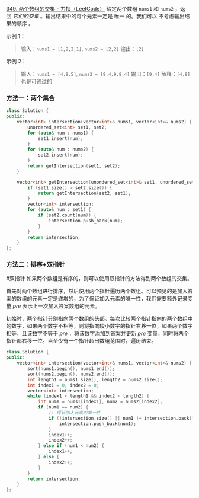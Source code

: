 [349. 两个数组的交集 - 力扣（LeetCode）](https://leetcode.cn/problems/intersection-of-two-arrays/description/)
给定两个数组 `nums1` 和 `nums2` ，返回 _它们的交集_ 。输出结果中的每个元素一定是 唯一 的。我们可以 不考虑输出结果的顺序 。

示例 1：
> 输入：`nums1 = [1,2,2,1]`, `nums2 = [2,2]`
> 输出：`[2]`


示例 2：
> 输入：`nums1 = [4,9,5]`, `nums2 = [9,4,9,8,4]`
> 输出：`[9,4]`
> 解释：`[4,9]` 也是可通过的

### 方法一：两个集合
```cpp
class Solution {
public:
    vector<int> intersection(vector<int>& nums1, vector<int>& nums2) {
        unordered_set<int> set1, set2;
        for (auto& num : nums1) {
            set1.insert(num);
        }
        for (auto& num : nums2) {
            set2.insert(num);
        }
        return getIntersection(set1, set2);
    }

    vector<int> getIntersection(unordered_set<int>& set1, unordered_set<int>& set2) {
        if (set1.size() > set2.size()) {
            return getIntersection(set2, set1);
        }
        vector<int> intersection;
        for (auto& num : set1) {
            if (set2.count(num)) {
                intersection.push_back(num);
            }
        }
        return intersection;
    }
};
```
### 方法二：排序+双指针
#双指针 
如果两个数组是有序的，则可以使用双指针的方法得到两个数组的交集。

首先对两个数组进行排序，然后使用两个指针遍历两个数组。可以预见的是加入答案的数组的元素一定是递增的，为了保证加入元素的唯一性，我们需要额外记录变量 $\textit{pre}$ 表示上一次加入答案数组的元素。

初始时，两个指针分别指向两个数组的头部。每次比较两个指针指向的两个数组中的数字，如果两个数字不相等，则将指向较小数字的指针右移一位，如果两个数字相等，且该数字不等于 $\textit{pre}$ ，将该数字添加到答案并更新 $\textit{pre}$ 变量，同时将两个指针都右移一位。当至少有一个指针超出数组范围时，遍历结束。

```cpp
class Solution {
public:
    vector<int> intersection(vector<int>& nums1, vector<int>& nums2) {
        sort(nums1.begin(), nums1.end());
        sort(nums2.begin(), nums2.end());
        int length1 = nums1.size(), length2 = nums2.size();
        int index1 = 0, index2 = 0;
        vector<int> intersection;
        while (index1 < length1 && index2 < length2) {
            int num1 = nums1[index1], num2 = nums2[index2];
            if (num1 == num2) {
                // 保证加入元素的唯一性
                if (!intersection.size() || num1 != intersection.back()) {
                    intersection.push_back(num1);
                }
                index1++;
                index2++;
            } else if (num1 < num2) {
                index1++;
            } else {
                index2++;
            }
        }
        return intersection;
    }
};
```